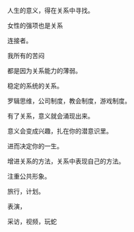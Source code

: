 人生的意义，得在关系中寻找。

女性的强项也是关系

连接者。

我所有的苦闷

都是因为关系能力的薄弱。

稳定的系统的关系。

罗辑思维，公司制度，教会制度，游戏制度。

有了关系，意义就会涌现出来。

意义会变成兴趣，扎在你的潜意识里。

进而决定你的一生。

增进关系的方法，关系中表现自己的方法。

注重公共形象。

旅行，计划。

表演，

采访，视频，玩蛇